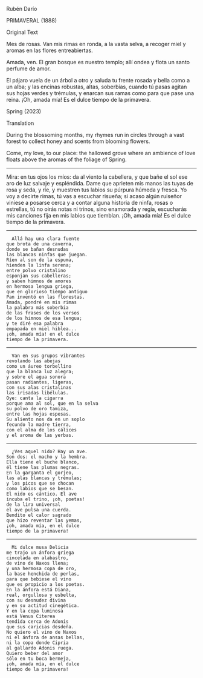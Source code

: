 Rubén Darío 

PRIMAVERAL (1888)

Original Text

Mes de rosas. Van mis rimas
en ronda, a la vasta selva,
a recoger miel y aromas
en las flores entreabiertas.

Amada, ven. El gran bosque
es nuestro templo; allí ondea
y flota un santo perfume
de amor. 

El pájaro vuela
de un árbol a otro y saluda
tu frente rosada y bella
como a un alba; y las encinas
robustas, altas, soberbias,
cuando tú pasas agitan
sus hojas verdes y trémulas,
y enarcan sus ramas como
para que pase una reina.
¡Oh, amada mía! Es el dulce
tiempo de la primavera.

Spring (2023)

Translation

During the blossoming months, my 
rhymes run in circles through a vast
forest to collect honey and
scents from blooming flowers.

Come, my love, to our place: the hallowed 
grove where an ambience of love floats 
above the aromas of the foliage of Spring.


*       *       *       *       *

Mira: en tus ojos los míos:
da al viento la cabellera,
y que bañe el sol ese aro
de luz salvaje y espléndida.
Dame que aprieten mis manos
las tuyas de rosa y seda,
y ríe, y muestren tus labios
su púrpura húmeda y fresca.
Yo voy a decirte rimas,
tú vas a escuchar risueña;
si acaso algún ruiseñor
viniese a posarse cerca
y a contar alguna historia
de ninfa, rosas o estrellas,
tú no oirás notas ni trinos,
sino enamorada y regia,
escucharás mis canciones
fija en mis labios que tiemblan.
¡Oh, amada mía! Es el dulce
tiempo de la primavera.

   *       *       *       *       *

      Allá hay una clara fuente
    que brota de una caverna,
    donde se bañan desnudas
    las blancas ninfas que juegan.
    Ríen al son de la espuma,
    hienden la linfa serena;
    entre polvo cristalino
    esponjan sus cabelleras;
    y saben himnos de amores
    en hermosa lengua griega,
    que en glorioso tiempo antiguo
    Pan inventó en las florestas.
    Amada, pondré en mis rimas
    la palabra más soberbia
    de las frases de los versos
    de los himnos de esa lengua;
    y te diré esa palabra
    empapada en miel hiblea...
    ¡oh, amada mía! en el dulce
    tiempo de la primavera.

   *       *       *       *       *

      Van en sus grupos vibrantes
    revolando las abejas
    como un áureo torbellino
    que la blanca luz alegra;
    y sobre el agua sonora
    pasan radiantes, ligeras,
    con sus alas cristalinas
    las irisadas libélulas.
    Oye: canta la cigarra
    porque ama al sol, que en la selva
    su polvo de oro tamiza,
    entre las hojas espesas.
    Su aliento nos da en un soplo
    fecundo la madre tierra,
    con el alma de los cálices
    y el aroma de las yerbas.

   *       *       *       *       *

      ¿Ves aquel nido? Hay un ave.
    Son dos: el macho y la hembra.
    Ella tiene el buche blanco,
    él tiene las plumas negras.
    En la garganta el gorjeo,
    las alas blancas y trémulas;
    y los picos que se chocan
    como labios que se besan.
    El nido es cántico. El ave
    incuba el trino, ¡oh, poetas!
    de la lira universal
    el ave pulsa una cuerda.
    Bendito el calor sagrado
    que hizo reventar las yemas,
    ¡oh, amada mía, en el dulce
    tiempo de la primavera!

   *       *       *       *       *

      Mi dulce musa Delicia
    me trajo un ánfora griega
    cincelada en alabastro,
    de vino de Naxos llena;
    y una hermosa copa de oro,
    la base henchida de perlas,
    para que bebiese el vino
    que es propicio a los poetas.
    En la ánfora está Diana,
    real, orgullosa y esbelta,
    con su desnudez divina
    y en su actitud cinegética.
    Y en la copa luminosa
    está Venus Citerea
    tendida cerca de Adonis
    que sus caricias desdeña.
    No quiero el vino de Naxos
    ni el ánfora de ansas bellas,
    ni la copa donde Cipria
    al gallardo Adonis ruega.
    Quiero beber del amor
    sólo en tu boca bermeja,
    ¡oh, amada mía, en el dulce
    tiempo de la primavera!



